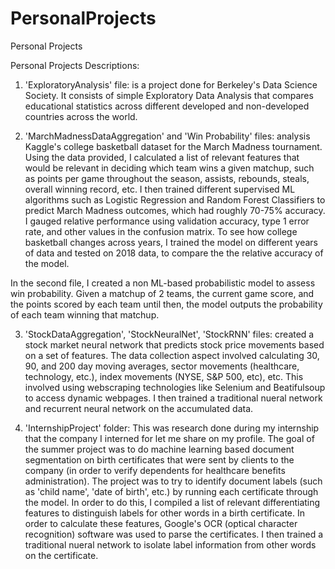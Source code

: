# PersonalProjects
Personal Projects

Personal Projects Descriptions:

1) 'ExploratoryAnalysis' file:  is a project done for Berkeley's Data Science Society. It consists of simple Exploratory Data Analysis that compares educational statistics across different developed and non-developed countries across the world.

2) 'MarchMadnessDataAggregation' and 'Win Probability' files: analysis Kaggle's college basketball dataset for the March Madness tournament. Using the data provided, I calculated a list of relevant features that would be relevant in deciding which team wins a given matchup, such as points per game throughout the season, assists, rebounds, steals, overall winning record, etc. I then trained different supervised ML algorithms such as Logistic Regression and Random Forest Classifiers to predict March Madness outcomes, which had roughly 70-75% accuracy. I gauged relative performance using validation accuracy, type 1 error rate, and other values in the confusion matrix. To see how college basketball changes across years, I trained the model on different years of data and tested on 2018 data, to compare the the relative accuracy of the model.

  In the second file, I created a non ML-based probabilistic model to assess win probability. Given a matchup of 2 teams, the current game   score, and the points scored by each team until then, the model outputs the probability of each team winning that matchup.

3) 'StockDataAggregation', 'StockNeuralNet', 'StockRNN' files: created a stock market neural network that predicts stock price movements based on a set of features. The data collection aspect involved calculating 30, 90, and 200 day moving averages, sector movements (healthcare, technology, etc.), index movements (NYSE, S&P 500, etc), etc. This involved using webscraping technologies like Selenium and Beatifulsoup to access dynamic webpages. I then trained a traditional nueral network and recurrent neural network on the accumulated data.

4) 'InternshipProject' folder: This was research done during my internship that the company I interned for let me share on my profile. The goal of the summer project was to do machine learning based document segmentation on birth certificates that were sent by clients to the company (in order to verify dependents for healthcare benefits administration). The project was to try to identify document labels (such as 'child name', 'date of birth', etc.) by running each certificate through the model. In order to do this, I compiled a list of relevant differentiating features to distinguish labels for other words in a birth certificate. In order to calculate these features, Google's OCR (optical character recognition) software was used to parse the certificates. I then trained a traditional nueral network to isolate label information from other words on the certificate.
